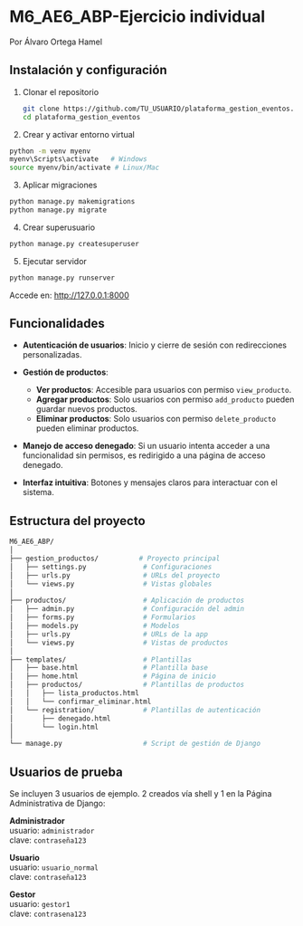 # M6_AE6_ABP-Ejercicio individual
Por Álvaro Ortega Hamel

##  Instalación y configuración

1. Clonar el repositorio
   ```bash
   git clone https://github.com/TU_USUARIO/plataforma_gestion_eventos.git
   cd plataforma_gestion_eventos
2. Crear y activar entorno virtual
```bash
python -m venv myenv
myenv\Scripts\activate   # Windows
source myenv/bin/activate # Linux/Mac
```

3. Aplicar migraciones
```bash
python manage.py makemigrations
python manage.py migrate
```
4. Crear superusuario 
```bash
python manage.py createsuperuser
```
5. Ejecutar servidor
```bash
python manage.py runserver
```
Accede en: http://127.0.0.1:8000

## Funcionalidades

- **Autenticación de usuarios**:
  Inicio y cierre de sesión con redirecciones personalizadas.

- **Gestión de productos**:
  - **Ver productos**: Accesible para usuarios con permiso `view_producto`.
  - **Agregar productos**: Solo usuarios con permiso `add_producto` pueden guardar nuevos productos.
  - **Eliminar productos**: Solo usuarios con permiso `delete_producto` pueden eliminar productos.

- **Manejo de acceso denegado**:
  Si un usuario intenta acceder a una funcionalidad sin permisos, es redirigido a una página de acceso denegado.

- **Interfaz intuitiva**:
  Botones y mensajes claros para interactuar con el sistema.


## Estructura del proyecto

```bash
M6_AE6_ABP/
│
├── gestion_productos/          # Proyecto principal
│   ├── settings.py              # Configuraciones
│   ├── urls.py                  # URLs del proyecto
│   └── views.py                 # Vistas globales
│
├── productos/                   # Aplicación de productos
│   ├── admin.py                 # Configuración del admin
│   ├── forms.py                 # Formularios
│   ├── models.py                # Modelos
│   ├── urls.py                  # URLs de la app
│   └── views.py                 # Vistas de productos
│
├── templates/                   # Plantillas
│   ├── base.html                # Plantilla base
│   ├── home.html                # Página de inicio
│   ├── productos/               # Plantillas de productos
│   │   ├── lista_productos.html
│   │   └── confirmar_eliminar.html
│   └── registration/            # Plantillas de autenticación
│       ├── denegado.html
│       └── login.html
│
└── manage.py                    # Script de gestión de Django

```


## Usuarios de prueba
Se incluyen 3 usuarios de ejemplo. 2 creados vía shell y 1 en la Página Administrativa de Django:

**Administrador**  
usuario: `administrador`  
clave: `contraseña123`  

**Usuario**  
usuario: `usuario_normal`  
clave: `contraseña123`  

**Gestor**  
usuario: `gestor1`  
clave: `contrasena123`